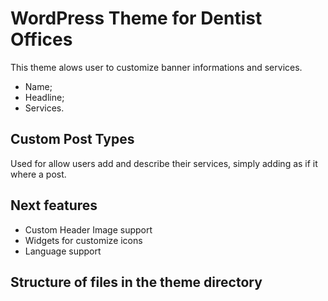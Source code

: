 # WordPress Theme for Dentist Offices

This theme alows user to customize banner informations and services.
- Name;
- Headline;
- Services.

## Custom Post Types 

Used for allow users add and describe their services, simply adding as if it where a post.

## Next features

- Custom Header Image support
- Widgets for customize icons
- Language support

## Structure of files in the theme directory
